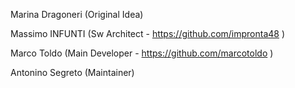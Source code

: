 Marina Dragoneri (Original Idea)

Massimo INFUNTI (Sw Architect  - https://github.com/impronta48 )

Marco Toldo (Main Developer - https://github.com/marcotoldo  )

Antonino Segreto (Maintainer) 
